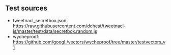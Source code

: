 ## Test sources

- tweetnacl_secretbox.json: https://raw.githubusercontent.com/dchest/tweetnacl-js/master/test/data/secretbox.random.js
- wycheproof: https://github.com/googl./vectors/wycheproof/tree/master/testvectors_v1
